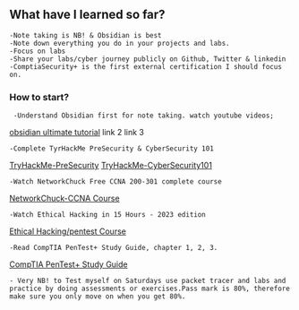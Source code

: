 
## What have I learned so far? 
    -Note taking is NB! & Obsidian is best                                              -Note down everything you do in your projects and labs.
    -Focus on labs
    -Share your labs/cyber journey publicly on Github, Twitter & linkedin
    -ComptiaSecurity+ is the first external certification I should focus on.

### How to start?
     -Understand Obsidian first for note taking. watch youtube videos;
[obsidian ultimate tutorial](https://www.youtube.com/watch?v=WqKluXIra70) 
link 2
link 3

    -Complete TyrHackMe PreSecurity & CyberSecurity 101
[TryHackMe-PreSecurity](https://tryhackme.com/hacktivities?tab=roadmap)
[TryHackMe-CyberSecurity101](https://tryhackme.com/hacktivities?tab=roadmap)

    -Watch NetworkChuck Free CCNA 200-301 complete course
[NetworkChuck-CCNA Course](https://www.youtube.com/watch?v=S7MNX_UD7vY&list=PLIhvC56v63IJVXv0GJcl9vO5Z6znCVb1P)  

	-Watch Ethical Hacking in 15 Hours - 2023 edition
[Ethical Hacking/pentest Course](https://www.youtube.com/watch?v=3FNYvj2U0HM&t=13274s)

	-Read CompTIA PenTest+ Study Guide, chapter 1, 2, 3.
[CompTIA PenTest+ Study Guide](https://learning.oreilly.com/library/view/comptia-pentest-study/9781394285006/c01.xhtml#head-2-41) 

	- Very NB! to Test myself on Saturdays use packet tracer and labs and practice by doing assessments or exercises.Pass mark is 80%, therefore make sure you only move on when you get 80%.
 

